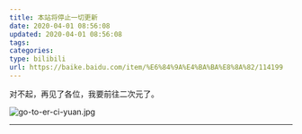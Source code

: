 ```yaml
---
title: 本站将停止一切更新
date: 2020-04-01 08:56:08
updated: 2020-04-01 08:56:08
tags:
categories:
type: bilibili
url: https://baike.baidu.com/item/%E6%84%9A%E4%BA%BA%E8%8A%82/114199
---
```


对不起，再见了各位，我要前往二次元了。

![go-to-er-ci-yuan.jpg](https://i.loli.net/2020/04/01/8GNoYTAU2JbK75s.jpg)

<!-- more -->

---
